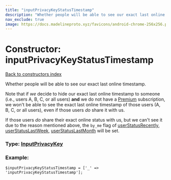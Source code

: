 ```yaml
---
title: "inputPrivacyKeyStatusTimestamp"
description: "Whether people will be able to see our exact last online timestamp."
nav_exclude: true
image: https://docs.madelineproto.xyz/favicons/android-chrome-256x256.png
---
```

# Constructor: inputPrivacyKeyStatusTimestamp  
[Back to constructors index](/API_docs/constructors/index.html)



Whether people will be able to see our exact last online timestamp.

Note that if *we* decide to hide our exact last online timestamp to someone (i.e., users A, B, C, or all users) **and** we do not have a [Premium](https://core.telegram.org/api/premium) subscription, we won't be able to see the exact last online timestamp of those users (A, B, C, or all users), even if those users *do* share it with us.

If those users *do* share their exact online status with us, but we can't see it due to the reason mentioned above, the `by_me` flag of [userStatusRecently](../constructors/userStatusRecently.html), [userStatusLastWeek](../constructors/userStatusLastWeek.html), [userStatusLastMonth](../constructors/userStatusLastMonth.html) will be set.




### Type: [InputPrivacyKey](/API_docs/types/InputPrivacyKey.html)


### Example:

```
$inputPrivacyKeyStatusTimestamp = ['_' => 'inputPrivacyKeyStatusTimestamp'];
```  
